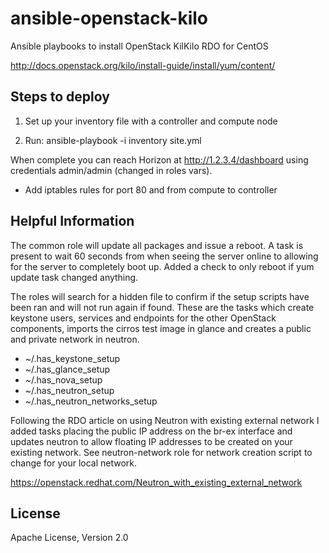 ansible-openstack-kilo
==========================

Ansible playbooks to install OpenStack KilKilo RDO for CentOS

http://docs.openstack.org/kilo/install-guide/install/yum/content/

Steps to deploy
---------------
1. Set up your inventory file with a controller and compute node

2. Run: ansible-playbook -i inventory site.yml

When complete you can reach Horizon at http://1.2.3.4/dashboard using credentials admin/admin (changed in roles vars).

* Add iptables rules for port 80 and from compute to controller



Helpful Information
-------------------
The common role will update all packages and issue a reboot.  A task is present to wait 60 seconds from when seeing the server online to allowing for the server to completely boot up. Added a check to only reboot if yum update task changed anything.

The roles will search for a hidden file to confirm if the setup scripts have been ran and will not run again if found.  These are the tasks which create keystone users, services and endpoints for the other OpenStack components, imports the cirros test image in glance and creates a public and private network in neutron.

- ~/.has_keystone_setup
- ~/.has_glance_setup
- ~/.has_nova_setup
- ~/.has_neutron_setup
- ~/.has_neutron_networks_setup


Following the RDO article on using Neutron with existing external network I added tasks placing the public IP address on the br-ex interface and updates neutron to allow floating IP addresses to be created on your existing network. See neutron-network role for network creation script to change for your local network.

https://openstack.redhat.com/Neutron_with_existing_external_network

License
-------

Apache License, Version 2.0

